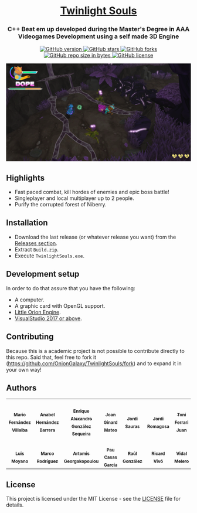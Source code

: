 <h1 align="center" style="border-bottom: none;">
  <a href="https://github.com/OnionGalaxy/TwinlightSouls/">Twinlight Souls</a>
</h1>
<h3 align="center">C++ Beat em up developed during the Master's Degree in AAA Videogames Development using a self made 3D Engine</h3>
<p align="center">
  <a href="https://github.com/OnionGalaxy/TwinlightSouls/releases/">
    <img alt="GitHub version" src="https://img.shields.io/github/v/release/OnionGalaxy/TwinlightSouls?include_prereleases">
  </a>
  <a href="https://github.com/OnionGalaxy/TwinlightSouls/stargazers/">
    <img alt="GitHub stars" src="https://img.shields.io/github/stars/OnionGalaxy/TwinlightSouls.svg">
  </a>
  <a href="https://github.com/OnionGalaxy/TwinlightSouls/network/">
    <img alt="GitHub forks" src="https://img.shields.io/github/forks/OnionGalaxy/TwinlightSouls.svg">
  </a>
  <a href="https://github.com/OnionGalaxy/TwinlightSouls/">
    <img alt="GitHub repo size in bytes" src="https://img.shields.io/github/repo-size/OnionGalaxy/TwinlightSouls.svg">
  </a>
  <a href="https://github.com/OnionGalaxy/TwinlightSouls/blob/develop/LICENSE">
    <img alt="GitHub license" src="https://img.shields.io/github/license/OnionGalaxy/TwinlightSouls.svg">
  </a>
</p>

![](https://github.com/OnionGalaxy/TwinlightSouls/blob/develop/Media/twinlight_souls.png)

## Highlights
- Fast paced combat, kill hordes of enemies and epic boss battle!
- Singleplayer and local multiplayer up to 2 people.
- Purify the corrupted forest of Niberry.

## Installation
- Download the last release (or whatever release you want) from the [Releases section](https://github.com/OnionGalaxy/TwinlightSouls/releases).
- Extract `Build.zip`.
- Execute `TwinlightSouls.exe`.

## Development setup
In order to do that assure that you have the following:
- A computer.
- A graphic card with OpenGL support.
- [Little Orion Engine](https://github.com/OnionGalaxy/LittleOrionEngine).
- [VisualStudio 2017 or above](https://visualstudio.microsoft.com/es/).

## Contributing
Because this is a academic project is not possible to contribute directly to this repo. Said that, feel free to fork it (<https://github.com/OnionGalaxy/TwinlightSouls/fork>) and to expand it in your own way!

## Authors
<table>
  <tr>
    <td align="center"><a href="https://github.com/mariofv"><img src="https://avatars2.githubusercontent.com/u/17348688?v=4" width="100px;" alt=""/><br /><sub><b>Mario Fernández Villalba</b></sub></a><br /></td>
    <td align="center"><a href="https://github.com/yalania"><img src="https://avatars2.githubusercontent.com/u/48101863?v=4" width="100px;" alt=""/><br /><sub><b>Anabel Hernández Barrera</b></sub></a><br /></td>  
    <td align="center"><a href="https://github.com/Dartemiss"><img src="https://avatars2.githubusercontent.com/u/18176345?v=4" width="100px;" alt=""/><br /><sub><b>Enrique Alexandre González Sequeira</b></sub></a><br /></td>
    <td align="center"><a href="https://github.com/JoanStinson"><img src="https://avatars2.githubusercontent.com/u/24247839?v=4" width="100px;" alt=""/><br /><sub><b>Joan Ginard Mateo</b></sub></a><br /></td>
    <td align="center"><a href="https://github.com/JorxSS"><img src="https://avatars2.githubusercontent.com/u/49075678?v=4" width="100px;" alt=""/><br /><sub><b>Jordi Sauras</b></sub></a><br /></td>
    <td align="center"><a href="https://github.com/JordiRomagosa"><img src="https://avatars2.githubusercontent.com/u/9912719?v=4" width="100px;" alt=""/><br /><sub><b>Jordi Romagosa</b></sub></a><br /></td>
    <td align="center"><a href="https://github.com/Kibium"><img src="https://avatars2.githubusercontent.com/u/24247683?v=4" width="100px;" alt=""/><br /><sub><b>Toni Ferrari Juan</b></sub></a><br /></td>
 </tr>
 <tr>
     <td align="center"><a href="https://github.com/luismoyano"><img src="https://avatars2.githubusercontent.com/u/39064112?v=4" width="100px;" alt=""/><br /><sub><b>Luis Moyano</b></sub></a><br /></td>
    <td align="center"><a href="https://github.com/marcorod94"><img src="https://avatars2.githubusercontent.com/u/29025282?v=4" width="100px;" alt=""/><br /><sub><b>Marco Rodríguez</b></sub></a><br /></td>  
    <td align="center"><a href="https://github.com/Misarte"><img src="https://avatars2.githubusercontent.com/u/34191130?v=4" width="100px;" alt=""/><br /><sub><b>Artemis Georgakopoulou</b></sub></a><br /></td>
    <td align="center"><a href="https://github.com/pacasasgar"><img src="https://avatars2.githubusercontent.com/u/15977683?v=4" width="100px;" alt=""/><br /><sub><b>Pau Casas Garcia</b></sub></a><br /></td>
    <td align="center"><a href="https://github.com/raulgonzalezupc"><img src="https://avatars2.githubusercontent.com/u/56253770?v=4" width="100px;" alt=""/><br /><sub><b>Raúl González</b></sub></a><br /></td>
    <td align="center"><a href="https://github.com/RickyVimon"><img src="https://avatars2.githubusercontent.com/u/33130090?v=4" width="100px;" alt=""/><br /><sub><b>Ricard Vivó</b></sub></a><br /></td>
    <td align="center"><a href="https://github.com/vidalmelero"><img src="https://avatars2.githubusercontent.com/u/43371298?v=4" width="100px;" alt=""/><br /><sub><b>Vidal Melero</b></sub></a><br /></td>
</tr>
</table>

## License
This project is licensed under the MIT License - see the [LICENSE](https://github.com/OnionGalaxy/TwinlightSouls/blob/develop/LICENSE) file for details.
